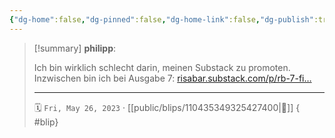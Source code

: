 ```yaml
---
{"dg-home":false,"dg-pinned":false,"dg-home-link":false,"dg-publish":true,"type":"blip","disabled rules":["yaml-title","yaml-title-alias","file-name-heading"],"title":"philipp on mastodon @ 2023-05-26","created-date":"2023-05-26T14:01:40","id":110435349325427400,"updated-date":"2025-05-02T08:50:43","dg-path":"blips/110435349325427400.md","permalink":"/blips/110435349325427400/","dgPassFrontmatter":true,"created":"2023-05-26T14:01:40","updated":"2025-05-02T08:50:43"}
---
```


> [!summary] **philipp**:
>
> Ich bin wirklich schlecht darin, meinen Substack zu promoten. Inzwischen bin ich bei Ausgabe 7: [risabar.substack.com/p/rb-7-fi…](https://risabar.substack.com/p/rb-7-finde-junge-willige-offiziere)
> - - -
>
> 🗓️ `Fri, May 26, 2023` · [[public/blips/110435349325427400\|🔗]]
{ #blip}

